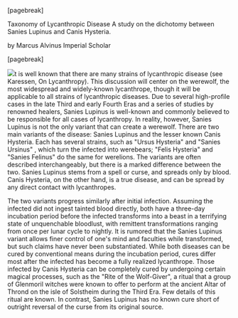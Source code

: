 [pagebreak]
<p align="center">


Taxonomy of Lycanthropic Disease
A study on the dichotomy between Sanies Lupinus and Canis Hysteria.


  
by
Marcus Alvinus
Imperial Scholar
</p>



[pagebreak]
<p align="left">
<img src='img://Textures/Interface/Books/Illuminated_Letters/I_letter.png'>t is well known that there are many strains of lycanthropic disease (see Karessen, On Lycanthropy). This discussion will center on the werewolf, the most widespread and widely-known lycanthrope, though it will be applicable to all strains of lycanthropic diseases. Due to several high-profile cases in the late Third and early Fourth Eras and a series of studies by renowned healers, Sanies Lupinus is well-known and commonly believed to be responsible for all cases of lycanthropy. In reality, however, Sanies Lupinus is not the only variant that can create a werewolf. There are two main variants of the disease: Sanies Lupinus and the lesser known Canis Hysteria. Each has several strains, such as "Ursus Hysteria" and "Sanies Ursinus" , which turn the infected into werebears; "Felis Hysteria" and "Sanies Felinus" do the same for werelions. The variants are often described interchangeably, but there is a marked difference between the two. Sanies Lupinus stems from a spell or curse, and spreads only by blood. Canis Hysteria, on the other hand, is a true disease, and can be spread by any direct contact with lycanthropes.

The two variants progress similarly after initial infection. Assuming the infected did not ingest tainted blood directly, both have a three-day incubation period before the infected transforms into a beast in a terrifying state of unquenchable bloodlust, with remittent transformations ranging from once per lunar cycle to nightly. It is rumored that the Sanies Lupinus variant allows finer control of one's mind and faculties while transformed, but such claims have never been substantiated. While both diseases can be cured by conventional means during the incubation period, cures differ most after the infected has become a fully realized lycanthrope. Those infected by Canis Hysteria can be completely cured by undergoing certain magical processes, such as the "Rite of the Wolf-Giver", a ritual that a group of Glenmoril witches were known to offer to perform at the ancient Altar of Thrond on the isle of Solstheim during the Third Era. Few details of this ritual are known. In contrast, Sanies Lupinus has no known cure short of outright reversal of the curse from its original source.
